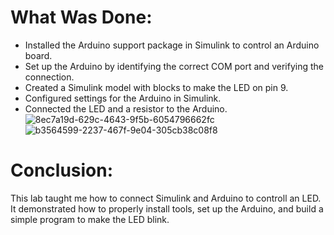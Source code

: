 # What Was Done:
- Installed the Arduino support package in Simulink to control an Arduino board.
- Set up the Arduino by identifying the correct COM port and verifying the connection.
- Created a Simulink model with blocks to make the LED on pin 9.
- Configured settings for the Arduino in Simulink.
- Connected the LED and a resistor to the Arduino.
![8ec7a19d-629c-4643-9f5b-6054796662fc](https://github.com/user-attachments/assets/98595237-7ebc-43f2-b046-ec4559f9010d)
![b3564599-2237-467f-9e04-305cb38c08f8](https://github.com/user-attachments/assets/9e2096ba-fdb9-4420-8f94-a73b8e92c2fe)


# Conclusion:
This lab taught me how to connect Simulink and Arduino to controll an LED. 
It demonstrated how to properly install tools, set up the Arduino, and build a simple program to make the LED blink.

